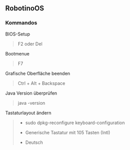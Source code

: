 ## RobotinoOS   
### Kommandos
BIOS-Setup 
>F2 oder Del 

Bootmenue 
>F7

Grafische Oberfläche beenden 
>Ctrl + Alt + Backspace

Java Version überprüfen
>java -version

Tastaturlayout ändern
> * sudo dpkg-reconfigure keyboard-configuration
>
> * Generische Tastatur mit 105 Tasten (Intl)
>
> * Deutsch